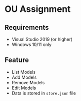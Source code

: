 ﻿# OU Assignment
## Requirements
- Visual Studio 2019 (or higher)
- Windows 10/11 only

## Feature
- List Models
- Add Models
- Remove Models
- Edit Models
- Data is stored in `store.json` file